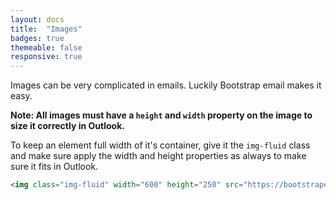 ```yaml
---
layout: docs
title:  "Images"
badges: true
themeable: false
responsive: true
---
```

Images can be very complicated in emails. Luckily Bootstrap email makes it easy.

<strong>Note: All images must have a `height` and `width` property on the image to size it correctly in Outlook.</strong>

To keep an element full width of it's container, give it the `img-fluid` class and make sure apply the width and height properties as always to make sure it fits in Outlook.

```html
<img class="img-fluid" width="600" height="250" src="https://bootstrapemail.com/some/image.png" alt="Some Image" />
```
